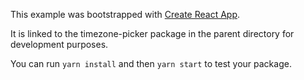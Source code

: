 This example was bootstrapped with [Create React App](https://github.com/facebook/create-react-app).

It is linked to the timezone-picker package in the parent directory for development purposes.

You can run `yarn install` and then `yarn start` to test your package.
